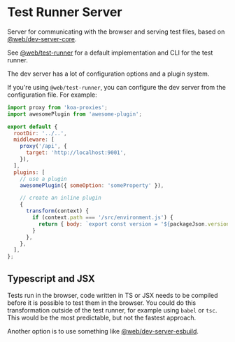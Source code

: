 # Test Runner Server

Server for communicating with the browser and serving test files, based on [@web/dev-server-core](https://github.com/modernweb-dev/web/tree/master/packages/dev-server-core).

See [@web/test-runner](https://github.com/modernweb-dev/web/tree/master/packages/test-runner) for a default implementation and CLI for the test runner.

The dev server has a lot of configuration options and a plugin system.

If you're using `@web/test-runner`, you can configure the dev server from the configuration file. For example:

```js
import proxy from 'koa-proxies';
import awesomePlugin from 'awesome-plugin';

export default {
  rootDir: '../..',
  middleware: [
    proxy('/api', {
      target: 'http://localhost:9001',
    }),
  ],
  plugins: [
    // use a plugin
    awesomePlugin({ someOption: 'someProperty' }),

    // create an inline plugin
    {
      transform(context) {
        if (context.path === '/src/environment.js') {
          return { body: `export const version = '${packageJson.version}';` };
        }
      },
    },
  ],
};
```

## Typescript and JSX

Tests run in the browser, code written in TS or JSX needs to be compiled before it is possible to test them in the browser. You could do this transformation outside of the test runner, for example using `babel` or `tsc`. This would be the most predictable, but not the fastest approach.

Another option is to use something like [@web/dev-server-esbuild](https://github.com/modernweb-dev/web/tree/master/packages/dev-server-esbuild).
